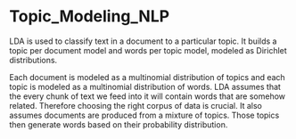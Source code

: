 # Topic_Modeling_NLP



LDA is used to classify text in a document to a particular topic. It builds a topic per document model and words per topic model, modeled as Dirichlet distributions.

Each document is modeled as a multinomial distribution of topics and each topic is modeled as a multinomial distribution of words.
LDA assumes that the every chunk of text we feed into it will contain words that are somehow related. Therefore choosing the right corpus of data is crucial.
It also assumes documents are produced from a mixture of topics. Those topics then generate words based on their probability distribution.
